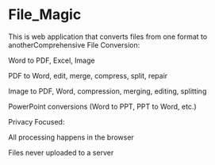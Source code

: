 # File_Magic
This is web application that converts files from one format to anotherComprehensive File Conversion:

Word to PDF, Excel, Image

PDF to Word, edit, merge, compress, split, repair

Image to PDF, Word, compression, merging, editing, splitting

PowerPoint conversions (Word to PPT, PPT to Word, etc.)

Privacy Focused:

All processing happens in the browser

Files never uploaded to a server
